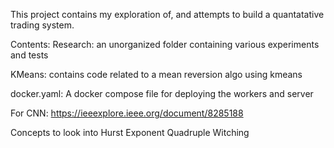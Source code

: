 This project contains my exploration of, and attempts to build a quantatative trading system.

Contents:
Research: an unorganized folder containing various experiments and tests

KMeans: contains code related to a mean reversion algo using kmeans

docker.yaml: A docker compose file for deploying the workers and server

For CNN:
https://ieeexplore.ieee.org/document/8285188

Concepts to look into
Hurst Exponent
Quadruple Witching
